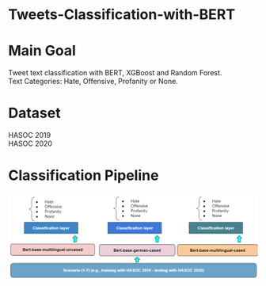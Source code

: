 # Tweets-Classification-with-BERT

# Main Goal  
Tweet text classification with BERT, XGBoost and Random Forest.  
Text Categories: Hate, Offensive, Profanity or None.  

# Dataset  
HASOC 2019  
HASOC 2020    

# Classification Pipeline  
![Classification Pipeline](methods.PNG)
